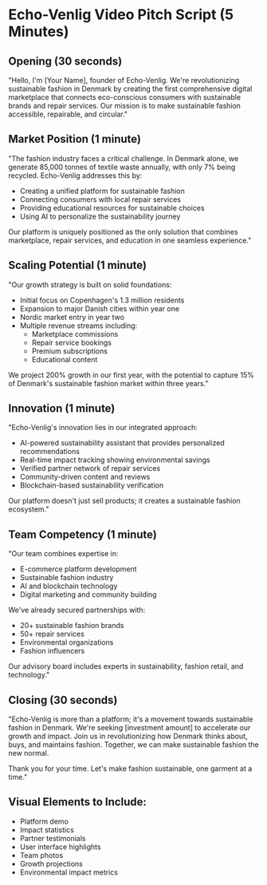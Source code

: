 # Echo-Venlig Video Pitch Script (5 Minutes)

## Opening (30 seconds)
"Hello, I'm [Your Name], founder of Echo-Venlig. We're revolutionizing sustainable fashion in Denmark by creating the first comprehensive digital marketplace that connects eco-conscious consumers with sustainable brands and repair services. Our mission is to make sustainable fashion accessible, repairable, and circular."

## Market Position (1 minute)
"The fashion industry faces a critical challenge. In Denmark alone, we generate 85,000 tonnes of textile waste annually, with only 7% being recycled. Echo-Venlig addresses this by:

- Creating a unified platform for sustainable fashion
- Connecting consumers with local repair services
- Providing educational resources for sustainable choices
- Using AI to personalize the sustainability journey

Our platform is uniquely positioned as the only solution that combines marketplace, repair services, and education in one seamless experience."

## Scaling Potential (1 minute)
"Our growth strategy is built on solid foundations:

- Initial focus on Copenhagen's 1.3 million residents
- Expansion to major Danish cities within year one
- Nordic market entry in year two
- Multiple revenue streams including:
  * Marketplace commissions
  * Repair service bookings
  * Premium subscriptions
  * Educational content

We project 200% growth in our first year, with the potential to capture 15% of Denmark's sustainable fashion market within three years."

## Innovation (1 minute)
"Echo-Venlig's innovation lies in our integrated approach:

- AI-powered sustainability assistant that provides personalized recommendations
- Real-time impact tracking showing environmental savings
- Verified partner network of repair services
- Community-driven content and reviews
- Blockchain-based sustainability verification

Our platform doesn't just sell products; it creates a sustainable fashion ecosystem."

## Team Competency (1 minute)
"Our team combines expertise in:

- E-commerce platform development
- Sustainable fashion industry
- AI and blockchain technology
- Digital marketing and community building

We've already secured partnerships with:
- 20+ sustainable fashion brands
- 50+ repair services
- Environmental organizations
- Fashion influencers

Our advisory board includes experts in sustainability, fashion retail, and technology."

## Closing (30 seconds)
"Echo-Venlig is more than a platform; it's a movement towards sustainable fashion in Denmark. We're seeking [investment amount] to accelerate our growth and impact. Join us in revolutionizing how Denmark thinks about, buys, and maintains fashion. Together, we can make sustainable fashion the new normal.

Thank you for your time. Let's make fashion sustainable, one garment at a time."

## Visual Elements to Include:
- Platform demo
- Impact statistics
- Partner testimonials
- User interface highlights
- Team photos
- Growth projections
- Environmental impact metrics
